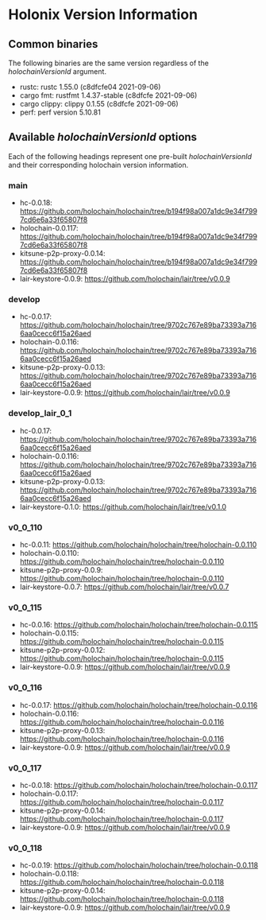 # Holonix Version Information

## Common binaries
The following binaries are the same version regardless of the _holochainVersionId_ argument.

- rustc: rustc 1.55.0 (c8dfcfe04 2021-09-06)
- cargo fmt: rustfmt 1.4.37-stable (c8dfcfe 2021-09-06)
- cargo clippy: clippy 0.1.55 (c8dfcfe 2021-09-06)
- perf: perf version 5.10.81

## Available _holochainVersionId_ options
Each of the following headings represent one pre-built _holochainVersionId_ and their corresponding holochain version information.

### main
- hc-0.0.18: https://github.com/holochain/holochain/tree/b194f98a007a1dc9e34f7997cd6e6a33f65807f8
- holochain-0.0.117: https://github.com/holochain/holochain/tree/b194f98a007a1dc9e34f7997cd6e6a33f65807f8
- kitsune-p2p-proxy-0.0.14: https://github.com/holochain/holochain/tree/b194f98a007a1dc9e34f7997cd6e6a33f65807f8
- lair-keystore-0.0.9: https://github.com/holochain/lair/tree/v0.0.9

### develop
- hc-0.0.17: https://github.com/holochain/holochain/tree/9702c767e89ba73393a7166aa0cecc6f15a26aed
- holochain-0.0.116: https://github.com/holochain/holochain/tree/9702c767e89ba73393a7166aa0cecc6f15a26aed
- kitsune-p2p-proxy-0.0.13: https://github.com/holochain/holochain/tree/9702c767e89ba73393a7166aa0cecc6f15a26aed
- lair-keystore-0.0.9: https://github.com/holochain/lair/tree/v0.0.9

### develop_lair_0_1
- hc-0.0.17: https://github.com/holochain/holochain/tree/9702c767e89ba73393a7166aa0cecc6f15a26aed
- holochain-0.0.116: https://github.com/holochain/holochain/tree/9702c767e89ba73393a7166aa0cecc6f15a26aed
- kitsune-p2p-proxy-0.0.13: https://github.com/holochain/holochain/tree/9702c767e89ba73393a7166aa0cecc6f15a26aed
- lair-keystore-0.1.0: https://github.com/holochain/lair/tree/v0.1.0

### v0_0_110
- hc-0.0.11: https://github.com/holochain/holochain/tree/holochain-0.0.110
- holochain-0.0.110: https://github.com/holochain/holochain/tree/holochain-0.0.110
- kitsune-p2p-proxy-0.0.9: https://github.com/holochain/holochain/tree/holochain-0.0.110
- lair-keystore-0.0.7: https://github.com/holochain/lair/tree/v0.0.7

### v0_0_115
- hc-0.0.16: https://github.com/holochain/holochain/tree/holochain-0.0.115
- holochain-0.0.115: https://github.com/holochain/holochain/tree/holochain-0.0.115
- kitsune-p2p-proxy-0.0.12: https://github.com/holochain/holochain/tree/holochain-0.0.115
- lair-keystore-0.0.9: https://github.com/holochain/lair/tree/v0.0.9

### v0_0_116
- hc-0.0.17: https://github.com/holochain/holochain/tree/holochain-0.0.116
- holochain-0.0.116: https://github.com/holochain/holochain/tree/holochain-0.0.116
- kitsune-p2p-proxy-0.0.13: https://github.com/holochain/holochain/tree/holochain-0.0.116
- lair-keystore-0.0.9: https://github.com/holochain/lair/tree/v0.0.9

### v0_0_117
- hc-0.0.18: https://github.com/holochain/holochain/tree/holochain-0.0.117
- holochain-0.0.117: https://github.com/holochain/holochain/tree/holochain-0.0.117
- kitsune-p2p-proxy-0.0.14: https://github.com/holochain/holochain/tree/holochain-0.0.117
- lair-keystore-0.0.9: https://github.com/holochain/lair/tree/v0.0.9

### v0_0_118
- hc-0.0.19: https://github.com/holochain/holochain/tree/holochain-0.0.118
- holochain-0.0.118: https://github.com/holochain/holochain/tree/holochain-0.0.118
- kitsune-p2p-proxy-0.0.14: https://github.com/holochain/holochain/tree/holochain-0.0.118
- lair-keystore-0.0.9: https://github.com/holochain/lair/tree/v0.0.9
